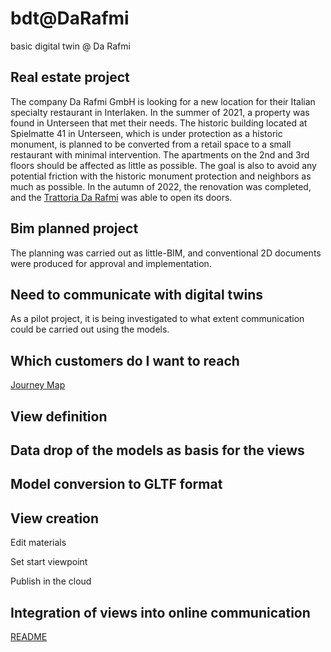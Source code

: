 # bdt@DaRafmi
basic digital twin @ Da Rafmi

## Real estate project
The company Da Rafmi GmbH is looking for a new location for their Italian specialty restaurant in Interlaken. In the summer of 2021, a property was found in Unterseen that met their needs. The historic building located at Spielmatte 41 in Unterseen, which is under protection as a historic monument, is planned to be converted from a retail space to a small restaurant with minimal intervention. The apartments on the 2nd and 3rd floors should be affected as little as possible. The goal is also to avoid any potential friction with the historic monument protection and neighbors as much as possible. In the autumn of 2022, the renovation was completed, and the [Trattoria Da Rafmi](https://www.darafmi.ch/index.html) was able to open its doors.


## Bim planned project
The planning was carried out as little-BIM, and conventional 2D documents were produced for approval and implementation.

## Need to communicate with digital twins
As a pilot project, it is being investigated to what extent communication could be carried out using the models.

## Which customers do I want to reach
[Journey Map](https://github.com/ulrich3110/BDT-e/blob/main/bdtdrm23_journeymap.svg)

## View definition

## Data drop of the models as basis for the views

## Model conversion to GLTF format

## View creation

Edit materials
   
Set start viewpoint
   
Publish in the cloud
   
## Integration of views into online communication


[README](https://github.com/ulrich3110/BDT-e/blob/main/README.md)
